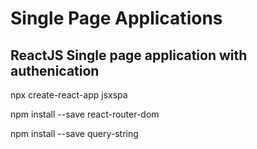 # Single Page Applications

## ReactJS Single page application with authenication
npx create-react-app jsxspa

npm install --save react-router-dom

npm install --save query-string
